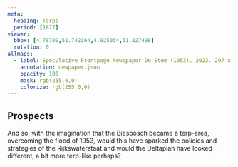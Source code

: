 ```yaml
---
meta:
  heading: Terps
  period: [1877]
viewer:
  bbox: [4.78709,51.742164,4.925034,51.827498]
  rotation: 0
allmaps:
  - label: Speculative Frontpage Newspaper De Stem (1953). 2023. 297 x 420 mm. The Berlage. Based on Frontpage Newspaper De Stem, 1953. Krantenbank Zeeland. 
    annotation: newpaper.json
    opacity: 100
    mask: rgb(255,0,0)
    colorize: rgb(255,0,0)
---
```


## Prospects

And so, with the imagination that the Biesbosch became a terp-area, overcoming the flood of 1953, would this have sparked the policies and strategies of the Rijkswaterstaat and would the Deltaplan have looked different, a bit more terp-like perhaps?

